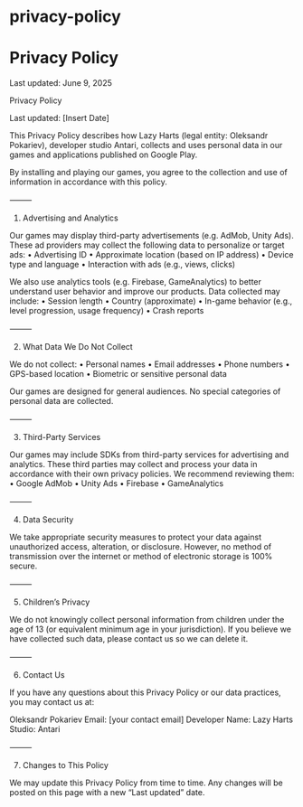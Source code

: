 # privacy-policy
<!DOCTYPE html>
<html lang="en">
<head>
  <meta charset="UTF-8">
</head>
<body>
  <h1>Privacy Policy</h1>
  <p>Last updated: June 9, 2025</p>
  Privacy Policy

Last updated: [Insert Date]

This Privacy Policy describes how Lazy Harts (legal entity: Oleksandr Pokariev), developer studio Antari, collects and uses personal data in our games and applications published on Google Play.

By installing and playing our games, you agree to the collection and use of information in accordance with this policy.

⸻

1. Advertising and Analytics

Our games may display third-party advertisements (e.g. AdMob, Unity Ads). These ad providers may collect the following data to personalize or target ads:
	•	Advertising ID
	•	Approximate location (based on IP address)
	•	Device type and language
	•	Interaction with ads (e.g., views, clicks)

We also use analytics tools (e.g. Firebase, GameAnalytics) to better understand user behavior and improve our products. Data collected may include:
	•	Session length
	•	Country (approximate)
	•	In-game behavior (e.g., level progression, usage frequency)
	•	Crash reports

⸻

2. What Data We Do Not Collect

We do not collect:
	•	Personal names
	•	Email addresses
	•	Phone numbers
	•	GPS-based location
	•	Biometric or sensitive personal data

Our games are designed for general audiences. No special categories of personal data are collected.

⸻

3. Third-Party Services

Our games may include SDKs from third-party services for advertising and analytics. These third parties may collect and process your data in accordance with their own privacy policies. We recommend reviewing them:
	•	Google AdMob
	•	Unity Ads
	•	Firebase
	•	GameAnalytics

⸻

4. Data Security

We take appropriate security measures to protect your data against unauthorized access, alteration, or disclosure. However, no method of transmission over the internet or method of electronic storage is 100% secure.

⸻

5. Children’s Privacy

We do not knowingly collect personal information from children under the age of 13 (or equivalent minimum age in your jurisdiction). If you believe we have collected such data, please contact us so we can delete it.

⸻

6. Contact Us

If you have any questions about this Privacy Policy or our data practices, you may contact us at:

Oleksandr Pokariev
Email: [your contact email]
Developer Name: Lazy Harts
Studio: Antari

⸻

7. Changes to This Policy

We may update this Privacy Policy from time to time. Any changes will be posted on this page with a new “Last updated” date.
  <!-- вставь свой текст здесь -->
</body>
</html>

